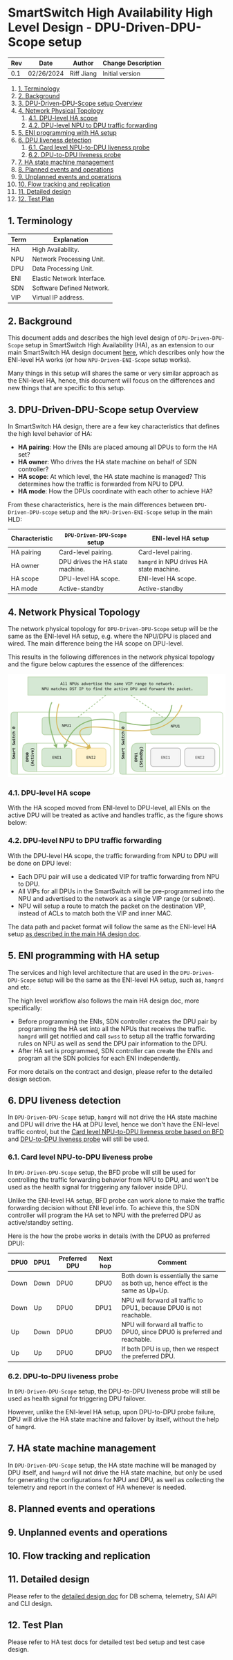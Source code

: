 # SmartSwitch High Availability High Level Design - DPU-Driven-DPU-Scope setup

| Rev | Date | Author | Change Description |
| --- | ---- | ------ | ------------------ |
| 0.1 | 02/26/2024 | Riff Jiang | Initial version |

1. [1. Terminology](#1-terminology)
2. [2. Background](#2-background)
3. [3. DPU-Driven-DPU-Scope setup Overview](#3-dpu-driven-dpu-scope-setup-overview)
4. [4. Network Physical Topology](#4-network-physical-topology)
   1. [4.1. DPU-level HA scope](#41-dpu-level-ha-scope)
   2. [4.2. DPU-level NPU to DPU traffic forwarding](#42-dpu-level-npu-to-dpu-traffic-forwarding)
5. [5. ENI programming with HA setup](#5-eni-programming-with-ha-setup)
6. [6. DPU liveness detection](#6-dpu-liveness-detection)
   1. [6.1. Card level NPU-to-DPU liveness probe](#61-card-level-npu-to-dpu-liveness-probe)
   2. [6.2. DPU-to-DPU liveness probe](#62-dpu-to-dpu-liveness-probe)
7. [7. HA state machine management](#7-ha-state-machine-management)
8. [8. Planned events and operations](#8-planned-events-and-operations)
9. [9. Unplanned events and operations](#9-unplanned-events-and-operations)
10. [10. Flow tracking and replication](#10-flow-tracking-and-replication)
11. [11. Detailed design](#11-detailed-design)
12. [12. Test Plan](#12-test-plan)

## 1. Terminology

| Term | Explanation |
| ---- | ----------- |
| HA | High Availability. |
| NPU | Network Processing Unit. |
| DPU | Data Processing Unit. |
| ENI | Elastic Network Interface. |
| SDN | Software Defined Network. |
| VIP | Virtual IP address. |

## 2. Background

This document adds and describes the high level design of `DPU-Driven-DPU-Scope` setup in SmartSwitch High Availability (HA), as an extension to our main SmartSwitch HA design document [here](../smart-switch-ha.md), which describes only how the ENI-level HA works (or how `NPU-Driven-ENI-Scope` setup works).

Many things in this setup will shares the same or very similar approach as the ENI-level HA, hence, this document will focus on the differences and new things that are specific to this setup.

## 3. DPU-Driven-DPU-Scope setup Overview

In SmartSwitch HA design, there are a few key characteristics that defines the high level behavior of HA:

- **HA pairing**: How the ENIs are placed amoung all DPUs to form the HA set?
- **HA owner**: Who drives the HA state machine on behalf of SDN controller?
- **HA scope**: At which level, the HA state machine is managed? This determines how the traffic is forwarded from NPU to DPU.
- **HA mode**: How the DPUs coordinate with each other to achieve HA?

From these characteristics, here is the main differences between `DPU-Driven-DPU-scope` setup and the `NPU-Driven-ENI-Scope` setup in the main HLD:

| Characteristic | `DPU-Driven-DPU-Scope` setup | ENI-level HA setup |
| -------------- | ------------------------ | ------------ |
| HA pairing | Card-level pairing. | Card-level pairing. |
| HA owner | DPU drives the HA state machine. | `hamgrd` in NPU drives HA state machine. |
| HA scope | DPU-level HA scope. | ENI-level HA scope. |
| HA mode | Active-standby | Active-standby |

## 4. Network Physical Topology

The network physical topology for `DPU-Driven-DPU-Scope` setup will be the same as the ENI-level HA setup, e.g. where the NPU/DPU is placed and wired. The  main difference being the HA scope on DPU-level.

This results in the following differences in the network physical topology and the figure below captures the essence of the differences:

![](./images/ha-scope-dpu-level.svg)

### 4.1. DPU-level HA scope

With the HA scoped moved from ENI-level to DPU-level, all ENIs on the active DPU will be treated as active and handles traffic, as the figure shows below:

### 4.2. DPU-level NPU to DPU traffic forwarding

With the DPU-level HA scope, the traffic forwarding from NPU to DPU will be done on DPU level:

- Each DPU pair will use a dedicated VIP for traffic forwarding from NPU to DPU.
- All VIPs for all DPUs in the SmartSwitch will be pre-programmed into the NPU and advertised to the network as a single VIP range (or subnet).
- NPU will setup a route to match the packet on the destination VIP, instead of ACLs to match both the VIP and inner MAC.

The data path and packet format will follow the same as the ENI-level HA setup [as described in the main HA design doc](./smart-switch-ha-hld.md#421-eni-level-npu-to-dpu-traffic-forwarding).

## 5. ENI programming with HA setup

The services and high level architecture that are used in the `DPU-Driven-DPU-Scope` setup will be the same as the ENI-level HA setup, such as, `hamgrd` and etc.

The high level workflow also follows the main HA design doc, more specifically:

- Before programming the ENIs, SDN controller creates the DPU pair by programming the HA set into all the NPUs that receives the traffic. `hamgrd` will get notified and call `swss` to setup all the traffic forwarding rules on NPU as well as send the DPU pair information to the DPU.
- After HA set is programmed, SDN controller can create the ENIs and program all the SDN policies for each ENI independently.

For more details on the contract and design, please refer to the detailed design section.

## 6. DPU liveness detection

In `DPU-Driven-DPU-Scope` setup, `hamgrd` will not drive the HA state machine and DPU will drive the HA at DPU level, hence we don't have the ENI-level traffic control, but the [Card level NPU-to-DPU liveness probe based on BFD](./smart-switch-ha-hld.md#61-card-level-npu-to-dpu-liveness-probe) and [DPU-to-DPU liveness probe](./smart-switch-ha-hld.md#63-dpu-to-dpu-liveness-probe) will still be used.

### 6.1. Card level NPU-to-DPU liveness probe

In `DPU-Driven-DPU-Scope` setup, the BFD probe will still be used for controlling the traffic forwarding behavior from NPU to DPU, and won't be used as the health signal for triggering any failover inside DPU.

Unlike the ENI-level HA setup, BFD probe can work alone to make the traffic forwarding decision without ENI level info. To achieve this, the SDN controller will program the HA set to NPU with the preferred DPU as active/standby setting.

Here is the how the probe works in details (with the DPU0 as preferred DPU):

| DPU0 | DPU1 | Preferred DPU | Next hop | Comment |
| --- | --- | --- | --- | --- |
| Down | Down | DPU0 | DPU0 | Both down is essentially the same as both up, hence effect is the same as Up+Up. |
| Down | Up | DPU0 | DPU1 | NPU will forward all traffic to DPU1, because DPU0 is not reachable. |
| Up | Down | DPU0 | DPU0 | NPU will forward all traffic to DPU0, since DPU0 is preferred and reachable. |
| Up | Up | DPU0 | DPU0 | If both DPU is up, then we respect the preferred DPU. |

### 6.2. DPU-to-DPU liveness probe

In `DPU-Driven-DPU-Scope` setup, the DPU-to-DPU liveness probe will still be used as health signal for triggering DPU failover.

However, unlike the ENI-level HA setup, upon DPU-to-DPU probe failure, DPU will drive the HA state machine and failover by itself, without the help of `hamgrd`.

## 7. HA state machine management

In `DPU-Driven-DPU-Scope` setup, the HA state machine will be managed by DPU itself, and `hamgrd` will not drive the HA state machine, but only be used for generating the configurations for NPU and DPU, as well as collecting the telemetry and report in the context of HA whenever is needed.

## 8. Planned events and operations



## 9. Unplanned events and operations

## 10. Flow tracking and replication

## 11. Detailed design

Please refer to the [detailed design doc](./smart-switch-ha-detailed-design.md) for DB schema, telemetry, SAI API and CLI design.

## 12. Test Plan

Please refer to HA test docs for detailed test bed setup and test case design.
